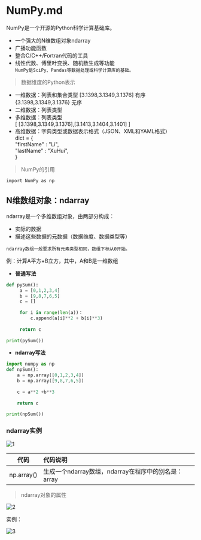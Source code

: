 NumPy.md
===
NumPy是一个开源的Python科学计算基础库。
- 一个强大的N维数组对象ndarray  
- 广播功能函数  
- 整合C/C++/Fortran代码的工具
- 线性代数、傅里叶变换、随机数生成等功能  
`NumPy是SciPy、Pandas等数据处理或科学计算库的基础。`


> 数据维度的Python表示

- 一维数据：列表和集合类型
    [3.1398,3.1349,3.1376] 有序
    {3.1398,3.1349,3.1376} 无序
- 二维数据：列表类型
- 多维数据：列表类型  
    [ 
    [3.1398,3.1349,3.1376],[3.1413,3.1404,3.1401] 
    ]
- 高维数据：字典类型或数据表示格式（JSON、XML和YAML格式）  
    dict = {  
            "firstName" : "Li",  
            "lastName"  : "XuHui",  
            }

> NumPy的引用  

    import NumPy as np
  
N维数组对象：ndarray
---
ndarray是一个多维数组对象，由两部分构成：
- 实际的数据
- 描述这些数据的元数据（数据维度、数据类型等）

`ndarray数组一般要求所有元素类型相同，数组下标从0开始。`


例：计算A平方+B立方，其中，A和B是一维数组  

- **普通写法**
```python
def pySum():  
     a = [0,1,2,3,4]  
     b = [9,8,7,6,5]  
     c = []
        
     for i in range(len(a))：
         c.append(a[i]**2 + b[i]**3)
        
     return c
     
print(pySum())
```
- **ndarray写法**
```python
import numpy as np
def npSum():
    a = np.array([0,1,2,3,4])
    b = np.array([9,8,7,6,5])
    
    c = a**2 +b**3
    
    return c
    
print(npSum())
```
### ndarray实例

![1][1]


|代码|代码说明|
|:---:|:---
|np.array()|生成一个ndarray数组，ndarray在程序中的别名是：array

> ndarray对象的属性

 ![2][2]

实例：

![3][3]




 
 [1]:
 https://github.com/lin5188/XH_Notes/blob/master/DOC/Python/Python_Note/%E5%9B%BE%E7%89%87/1.png
 [2]:
 https://github.com/lin5188/XH_Notes/blob/master/DOC/Python/Python_Note/%E5%9B%BE%E7%89%87/2.png
 [3]:
 https://github.com/lin5188/XH_Notes/blob/master/DOC/Python/Python_Note/%E5%9B%BE%E7%89%87/3.png
 


